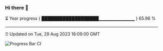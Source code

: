 ### Hi there 👋

⏳ Year progress { ███████████████████▁▁▁▁▁▁▁▁▁▁▁ } 65.96 %

---

⏰ Updated on Tue, 29 Aug 2023 18:09:00 GMT

![Progress Bar CI](https://github.com/Shyam-Makwana/GitHub-Actions-Demo/workflows/Progress%20Bar%20CI/badge.svg)

